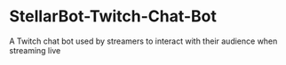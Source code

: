 # StellarBot-Twitch-Chat-Bot
A Twitch chat bot used by streamers to interact with their audience when streaming live
